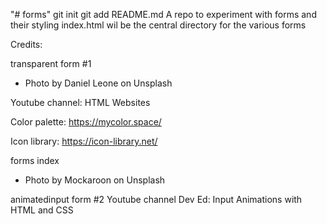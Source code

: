 "# forms"  git init git add README.md
A repo to experiment with forms and their styling
index.html wil be the central directory for the various forms
 
 Credits:

 transparent form #1 
 - Photo by Daniel Leone on Unsplash
 
 Youtube channel: HTML Websites

Color palette: https://mycolor.space/

Icon library: https://icon-library.net/

forms index
- Photo by Mockaroon on Unsplash

animatedinput form #2
Youtube channel Dev Ed: Input Animations with HTML and CSS
